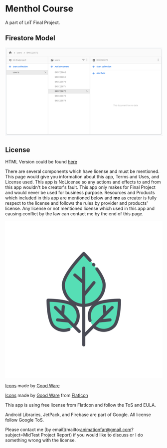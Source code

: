 # Menthol Course
A part of LnT Final Project.

## Firestore Model
![model](docs/model.gif)

## License
HTML Version could be found [here](app/src/main/assets/license.html)

There are several components which have license and 
must be mentioned. This page would give you information 
about this app, Terms and Uses, and License used. This 
app is NoLicense so any actions and effects to and from 
this app wouldn't be creator's fault. This app only makes 
for Final Project and would never be used for business purpose. 
Resources and Products which included in this app are mentioned 
below and <b>me</b> as creator is fully respect to the license 
and follows the rules by provider and products' license. Any 
license or not mentioned license which used in this app and 
causing conflict by the law can contact me by the end of this 
page.

![menthol](app/src/main/res/drawable/menthol.png)

[Icons](https://www.flaticon.com/free-icon/menthol_1553039) made by [Good Ware](https://www.flaticon.com/authors/good-ware)

[Icons](https://www.flaticon.com/free-icon/menthol_1553039) made by [Good Ware](https://www.flaticon.com/authors/good-ware) from [FlatIcon](https://www.flaticon.com/)

This app is using free license from FlatIcon and follow the ToS and EULA.

Android Libraries, JetPack, and Firebase are part of Google. All license follow Google ToS.

Please contact me [by email](mailto:animationfar@gmail.com?subject=MidTest Project Report) if you would like to discuss or I do something wrong with the license.